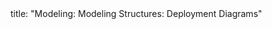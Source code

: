 <frontmatter>
title: "Modeling: Modeling Structures: Deployment Diagrams"
</frontmatter>

<include src="navbar.md" boilerplate />

<include src="unit-inPage-asFlat.md" boilerplate />